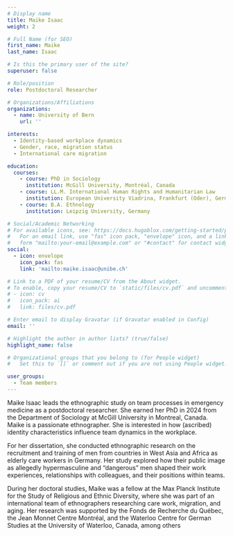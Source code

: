 ```yaml
---
# Display name
title: Maike Isaac
weight: 2

# Full Name (for SEO)
first_name: Maike
last_name: Isaac

# Is this the primary user of the site?
superuser: false

# Role/position
role: Postdoctoral Researcher

# Organizations/Affiliations
organizations:
  - name: University of Bern
    url: ''

interests:
  - Identity-based workplace dynamics
  - Gender, race, migration status
  - International care migration

education:
  courses:
    - course: PhD in Sociology
      institution: McGill University, Montréal, Canada
    - course: LL.M. International Human Rights and Humanitarian Law
      institution: European University Viadrina, Frankfurt (Oder), Germany
    - course: B.A. Ethnology
      institution: Leipzig University, Germany

# Social/Academic Networking
# For available icons, see: https://docs.hugoblox.com/getting-started/page-builder/#icons
#   For an email link, use "fas" icon pack, "envelope" icon, and a link in the
#   form "mailto:your-email@example.com" or "#contact" for contact widget.
social:
  - icon: envelope
    icon_pack: fas
    link: 'mailto:maike.isaac@unibe.ch'

# Link to a PDF of your resume/CV from the About widget.
# To enable, copy your resume/CV to `static/files/cv.pdf` and uncomment the lines below.
# - icon: cv
#   icon_pack: ai
#   link: files/cv.pdf

# Enter email to display Gravatar (if Gravatar enabled in Config)
email: ''

# Highlight the author in author lists? (true/false)
highlight_name: false

# Organizational groups that you belong to (for People widget)
#   Set this to `[]` or comment out if you are not using People widget.

user_groups:
  - Team members
---
```

Maike Isaac leads the ethnographic study on team processes in emergency medicine as a postdoctoral researcher. She earned her PhD in 2024 from the Department of Sociology at McGill University in Montreal, Canada. Maike is a passionate ethnographer. She is interested in how (ascribed) identity characteristics influence team dynamics in the workplace.

For her dissertation, she conducted ethnographic research on the recruitment and training of men from countries in West Asia and Africa as elderly care workers in Germany. Her study explored how their public image as allegedly hypermasculine and “dangerous” men shaped their work experiences, relationships with colleagues, and their positions within teams.

During her doctoral studies, Maike was a fellow at the Max Planck Institute for the Study of Religious and Ethnic Diversity, where she was part of an international team of ethnographers researching care work, migration, and aging. Her research was supported by the Fonds de Recherche du Québec, the Jean Monnet Centre Montréal, and the Waterloo Centre for German Studies at the University of Waterloo, Canada, among others
